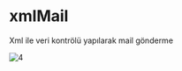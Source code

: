 # xmlMail
Xml ile veri kontrölü yapılarak mail gönderme


![4](https://user-images.githubusercontent.com/32926347/64923948-da378680-d7e7-11e9-94d2-7cd8a8056be3.png)
